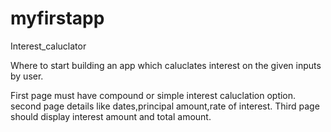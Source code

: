 # myfirstapp
Interest_caluclator

Where to start building an app which caluclates interest
on the given inputs by user.

First page must have compound or simple interest caluclation option.
second page details like dates,principal amount,rate of interest.
Third page should display interest amount and total amount.
